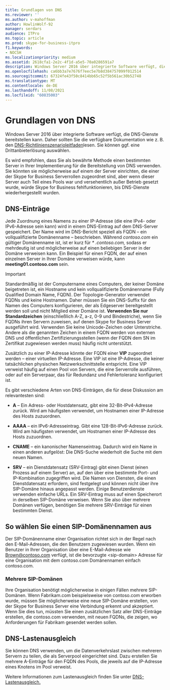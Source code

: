```yaml
---
title: Grundlagen von DNS
ms.reviewer: ''
ms.author: v-mahoffman
author: HowlinWolf-92
manager: serdars
audience: ITPro
ms.topic: article
ms.prod: skype-for-business-itpro
f1.keywords:
- NOCSH
ms.localizationpriority: medium
ms.assetid: 2618cfa1-2e2c-4f1d-a5e5-70a0286591a7
description: Windows Server 2016 über integrierte Software verfügt, die DNS-Dienste bereitstellen kann. Daher sollten Sie sich die verfügbare Dokumentation wie z. B. den DNS-Richtlinienszenarioleitfaden ansehen. Sie können ggf. eine Drittanbieterlösung auswählen.
ms.openlocfilehash: ca6bb3a7e7676f7eec5e7b8d384757099f012514
ms.sourcegitcommit: 67324fe43f50c8414bb65c52f5b561ac30b52748
ms.translationtype: MT
ms.contentlocale: de-DE
ms.lasthandoff: 11/08/2021
ms.locfileid: "60835003"
---
```

# <a name="dns-basics"></a>Grundlagen von DNS
 
Windows Server 2016 über integrierte Software verfügt, die DNS-Dienste bereitstellen kann. Daher sollten Sie die verfügbare Dokumentation wie z. B. den [DNS-Richtlinienszenarioleitfaden](/windows-server/networking/dns/deploy/dns-policy-scenario-guide)lesen. Sie können ggf. eine Drittanbieterlösung auswählen.
  
Es wird empfohlen, dass Sie als bewährte Methode einen bestimmten Server in Ihrer Implementierung für die Bereitstellung von DNS verwenden. Sie könnten sie möglicherweise auf einem der Server einrichten, die einer der Skype for Business Serverrollen zugeordnet sind, aber wenn dieser Server auch Teil eines Pools war und versehentlich außer Betrieb gesetzt wurde, würde Skype for Business fehlfunktionieren, bis DNS-Dienste wiederhergestellt wurden.
  
## <a name="dns-records"></a>DNS-Einträge

Jede Zuordnung eines Namens zu einer IP-Adresse (die eine IPv4- oder IPv6-Adresse sein kann) wird in einem DNS-Eintrag auf dem DNS-Server gespeichert. Der Name wird im DNS-Bericht speziell als FQDN – ein vollqualifizierte Domänenname – beschrieben. Während *contoso.com* ein gültiger Domänenname ist, ist er kurz für *\* .contoso.com,* sodass er mehrdeutig ist und möglicherweise auf einen beliebigen Server in der Domäne verweisen kann. Ein Beispiel für einen FQDN, der auf einen einzelnen Server in Ihrer Domäne verweisen würde, kann **meeting01.contoso.com** sein.
  
> [!IMPORTANT]
> Standardmäßig ist der Computername eines Computers, der keiner Domäne beigetreten ist, ein Hostname und kein vollqualifizierte Domänenname (Fully Qualified Domain Name, FQDN). Der Topologie-Generator verwendet FQDNs und keine Hostnamen. Daher müssen Sie ein DNS-Suffix für den Namen des Computers konfigurieren, der als Edgeserver bereitgestellt werden soll und nicht Mitglied einer Domäne ist. **Verwenden Sie nur Standardzeichen** (einschließlich A-Z, a-z, 0-9 und Bindestriche), wenn Sie FQDNs ihren Servern zuweisen, auf denen Skype for Business Server ausgeführt wird. Verwenden Sie keine Unicode-Zeichen oder Unterstriche. Andere als die genannten Zeichen in einem FQDN werden von externen DNS und öffentlichen Zertifizierungsstellen (wenn der FQDN dem SN im Zertifikat zugewiesen werden muss) häufig nicht unterstützt.
  
Zusätzlich zu einer IP-Adresse könnte der FQDN einer **VIP** zugeordnet werden – einer virtuellen IP-Adresse. Eine VIP ist eine IP-Adresse, die keiner tatsächlichen physischen Netzwerkschnittstelle entspricht. Eine VIP verweist häufig auf einen Pool von Servern, die eine Serverrolle ausführen, oder auf ein Serverpaar, das für Redundanz und Fehlertoleranz konfiguriert ist.
  
Es gibt verschiedene Arten von DNS-Einträgen, die für diese Diskussion am relevantesten sind: 
  
- **A** – Ein Adress- oder Hostdatensatz, gibt eine 32-Bit-IPv4-Adresse zurück. Wird am häufigsten verwendet, um Hostnamen einer IP-Adresse des Hosts zuzuordnen.
    
- **AAAA** – ein IPv6-Adresseintrag. Gibt eine 128-Bit-IPv6-Adresse zurück. Wird am häufigsten verwendet, um Hostnamen einer IP-Adresse des Hosts zuzuordnen.
    
- **CNAME** – ein kanonischer Namenseintrag. Dadurch wird ein Name in einen anderen aufgelöst: Die DNS-Suche wiederholt die Suche mit dem neuen Namen.
    
- **SRV** – ein Dienstdatensatz (SRV-Eintrag) gibt einen Dienst (einen Prozess auf einem Server) an, auf den über eine bestimmte Port- und IP-Kombination zugegriffen wird. Die Namen von Diensten, die einen Dienstdatensatz erfordern, sind festgelegt und können nicht über ihre SIP-Domäne hinaus angepasst werden. Einige Benutzerdienste verwenden einfache URLs. Ein SRV-Eintrag muss auf einen Speicherort in derselben SIP-Domäne verweisen. Wenn Sie also über mehrere Domänen verfügen, benötigen Sie mehrere SRV-Einträge für einen bestimmten Dienst.
    
## <a name="how-to-choose-a-sip-domain-name"></a>So wählen Sie einen SIP-Domänennamen aus
<a name="BK_NameSIP"> </a>

Der SIP-Domänenname einer Organisation richtet sich in der Regel nach den E-Mail-Adressen, die den Benutzern zugewiesen wurden. Wenn ein Benutzer in Ihrer Organisation über eine E-Mail-Adresse wie Brown@contoso.com verfügt, ist die bevorzugte \<sip-domain\> Adresse für eine Organisation mit dem contoso.com Domänennamen einfach contoso.com.
  
### <a name="multiple-sip-domains"></a>Mehrere SIP-Domänen

 Ihre Organisation benötigt möglicherweise in einigen Fällen mehrere SIP-Domänen. Wenn Fabrikam.com beispielsweise von contoso.com erworben wurde, müssen Sie möglicherweise eine neue SIP-Domäne erstellen, von der Skype for Business Server eine Verbindung erkennt und akzeptiert. Wenn Sie dies tun, müssten Sie einen zusätzlichen Satz aller DNS-Einträge erstellen, die contoso.com verwenden, mit neuen FQDNs, die zeigen, wo Anforderungen für Fabrikam gesendet werden sollen.
  
## <a name="dns-load-balancing"></a>DNS-Lastenausgleich
<a name="BK_NameSIP"> </a>

Sie können DNS verwenden, um die Datenverkehrslast zwischen mehreren Servern zu teilen, die als Serverpool eingerichtet sind. Dazu erstellen Sie mehrere A-Einträge für den FQDN des Pools, die jeweils auf die IP-Adresse eines Knotens im Pool verweist.
  
Weitere Informationen zum Lastenausgleich finden Sie unter [DNS-Lastenausgleich.](../../plan-your-deployment/edge-server-deployments/advanced-edge-server-dns.md#DNSLB)
